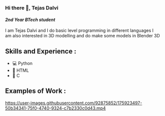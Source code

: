 ### Hi there 👋, Tejas Dalvi
#### *2nd Year BTech student*
I am Tejas Dalvi and I do basic level programming in different languages
I am also interested in 3D modelling and do make some models in Blender 3D

## Skills and Experience :
* 💻 Python
* 📱 HTML
* 🚀 C

## Examples of Work : 

https://user-images.githubusercontent.com/92875852/175923497-50b34341-75f0-4740-9324-c7b2330c0d43.mp4

